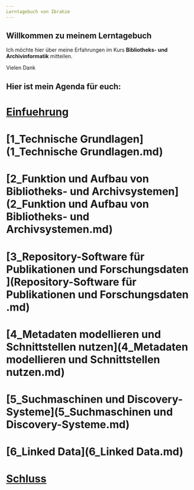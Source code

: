 ```yaml
---
Lerntagebuch von Ibrahim
---
```


## Willkommen zu meinem Lerntagebuch

Ich möchte hier über meine Erfahrungen im Kurs **Bibliotheks- und Archivinformatik** mitteilen.

Vielen Dank

## Hier ist mein Agenda für euch:


#  [Einfuehrung](Einfuehrung.md)  

#  [1_Technische Grundlagen](1_Technische Grundlagen.md)
#  [2_Funktion und Aufbau von Bibliotheks- und Archivsystemen](2_Funktion und Aufbau von Bibliotheks- und Archivsystemen.md)
#  [3_Repository-Software für Publikationen und Forschungsdaten ](Repository-Software für Publikationen und Forschungsdaten .md)
#  [4_Metadaten modellieren und Schnittstellen nutzen](4_Metadaten modellieren und Schnittstellen nutzen.md)
#  [5_Suchmaschinen und Discovery-Systeme](5_Suchmaschinen und Discovery-Systeme.md)
#  [6_Linked Data](6_Linked Data.md)
#  [Schluss](Schluss.md)


